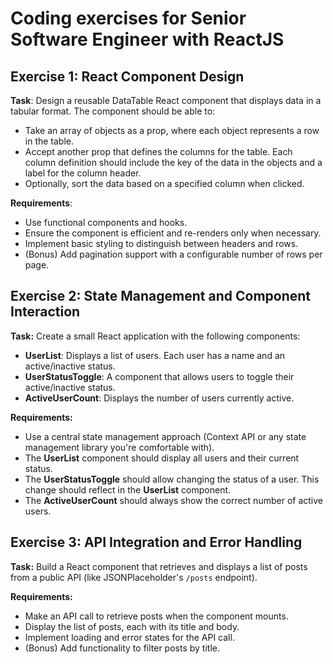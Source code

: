 # Coding exercises for Senior Software Engineer with ReactJS

## Exercise 1: React Component Design

**Task**: Design a reusable DataTable React component that displays data in a tabular format. The component should be able to:

- Take an array of objects as a prop, where each object represents a row in the table.
- Accept another prop that defines the columns for the table. Each column definition should include the key of the data in the objects and a label for the column header.
- Optionally, sort the data based on a specified column when clicked.

**Requirements**:

- Use functional components and hooks.
- Ensure the component is efficient and re-renders only when necessary.
- Implement basic styling to distinguish between headers and rows.
- (Bonus) Add pagination support with a configurable number of rows per page.

## Exercise 2: State Management and Component Interaction

**Task:** Create a small React application with the following components:

- **UserList**: Displays a list of users. Each user has a name and an active/inactive status.
- **UserStatusToggle**: A component that allows users to toggle their active/inactive status.
- **ActiveUserCount**: Displays the number of users currently active.

**Requirements:**

- Use a central state management approach (Context API or any state management library you're comfortable with).
- The **UserList** component should display all users and their current status.
- The **UserStatusToggle** should allow changing the status of a user. This change should reflect in the **UserList** component.
- The **ActiveUserCount** should always show the correct number of active users.

## Exercise 3: API Integration and Error Handling

**Task:** Build a React component that retrieves and displays a list of posts from a public API (like JSONPlaceholder's `/posts` endpoint).

**Requirements:**

- Make an API call to retrieve posts when the component mounts.
- Display the list of posts, each with its title and body.
- Implement loading and error states for the API call.
- (Bonus) Add functionality to filter posts by title.
